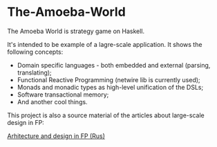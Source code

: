The-Amoeba-World
================

The Amoeba World is strategy game on Haskell.

It's intended to be example of a lagre-scale application.
It shows the following concepts:

* Domain specific languages - both embedded and external (parsing, translating);
* Functional Reactive Programming (netwire lib is currently used);
* Monads and monadic types as high-level unification of the DSLs;
* Software transactional memory;
* And another cool things.

This project is also a source material of the articles about large-scale design in FP:

[Arhitecture and design in FP (Rus)](http://habrahabr.ru/post/211871/)
